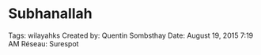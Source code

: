 # Subhanallah

Tags: wilayahks
Created by: Quentin Sombsthay
Date: August 19, 2015 7:19 AM
Réseau: Surespot
